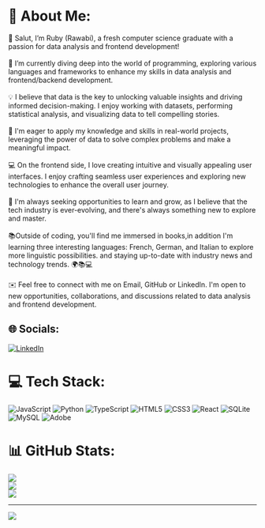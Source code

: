 # 💫 About Me:
👋 Salut, I’m Ruby (Rawabi), a fresh computer science graduate with a passion for data analysis and frontend development!<br><br>🌱 I’m currently diving deep into the world of programming, exploring various languages and frameworks to enhance my skills in data analysis and frontend/backend development.<br><br>💡 I believe that data is the key to unlocking valuable insights and driving informed decision-making. I enjoy working with datasets, performing statistical analysis, and visualizing data to tell compelling stories.<br><br>👀 I'm eager to apply my knowledge and skills in real-world projects, leveraging the power of data to solve complex problems and make a meaningful impact.<br><br>💻 On the frontend side, I love creating intuitive and visually appealing user interfaces. I enjoy crafting seamless user experiences and exploring new technologies to enhance the overall user journey.<br><br>🚀 I'm always seeking opportunities to learn and grow, as I believe that the tech industry is ever-evolving, and there's always something new to explore and master.<br><br>📚Outside of coding, you'll find me immersed in books,in addition I'm learning three interesting languages: French, German, and Italian to explore more linguistic possibilities. and staying up-to-date with industry news and technology trends. 🌍📚💻<br><br>✉️ Feel free to connect with me on Email, GitHub or LinkedIn. I'm open to new opportunities, collaborations, and discussions related to data analysis and frontend development.


## 🌐 Socials:
[![LinkedIn](https://img.shields.io/badge/LinkedIn-%230077B5.svg?logo=linkedin&logoColor=white)](https://www.linkedin.com/in/rawabi-ahmad/) 

# 💻 Tech Stack:
![JavaScript](https://img.shields.io/badge/javascript-%23323330.svg?style=for-the-badge&logo=javascript&logoColor=%23F7DF1E) ![Python](https://img.shields.io/badge/python-3670A0?style=for-the-badge&logo=python&logoColor=ffdd54) ![TypeScript](https://img.shields.io/badge/typescript-%23007ACC.svg?style=for-the-badge&logo=typescript&logoColor=white) ![HTML5](https://img.shields.io/badge/html5-%23E34F26.svg?style=for-the-badge&logo=html5&logoColor=white) ![CSS3](https://img.shields.io/badge/css3-%231572B6.svg?style=for-the-badge&logo=css3&logoColor=white) ![React](https://img.shields.io/badge/react-%2320232a.svg?style=for-the-badge&logo=react&logoColor=%2361DAFB) ![SQLite](https://img.shields.io/badge/sqlite-%2307405e.svg?style=for-the-badge&logo=sqlite&logoColor=white) ![MySQL](https://img.shields.io/badge/mysql-%2300000f.svg?style=for-the-badge&logo=mysql&logoColor=white) ![Adobe](https://img.shields.io/badge/adobe-%23FF0000.svg?style=for-the-badge&logo=adobe&logoColor=white)
# 📊 GitHub Stats:
![](https://github-readme-stats.vercel.app/api?username=RawGate&theme=dark&hide_border=false&include_all_commits=false&count_private=false)<br/>
![](https://github-readme-streak-stats.herokuapp.com/?user=RawGate&theme=dark&hide_border=false)<br/>
![](https://github-readme-stats.vercel.app/api/top-langs/?username=RawGate&theme=dark&hide_border=false&include_all_commits=false&count_private=false&layout=compact)

---
[![](https://visitcount.itsvg.in/api?id=RawGate&icon=6&color=0)](https://visitcount.itsvg.in)

<!-- Proudly created with GPRM ( https://gprm.itsvg.in ) -->
<!---
RawGate/RawGate is a ✨ special ✨ repository because its `README.md` (this file) appears on your GitHub profile.
You can click the Preview link to take a look at your changes.
--->
